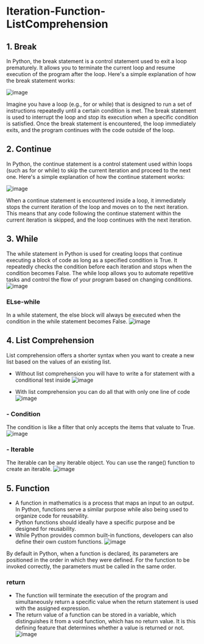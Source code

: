 # Iteration-Function-ListComprehension

## 1. Break
In Python, the break statement is a control statement used to exit a loop prematurely. It allows you to terminate the current loop and resume execution of the program after the loop. Here's a simple explanation of how the break statement works:

![image](https://github.com/MaulitaNurSejati/Iteration-Function-ListComprehension/assets/135823289/82bbfd1b-0573-416c-9e86-a33bff685408)

 
Imagine you have a loop (e.g., for or while) that is designed to run a set of instructions repeatedly until a certain condition is met. The break statement is used to interrupt the loop and stop its execution when a specific condition is satisfied. Once the break statement is encountered, the loop immediately exits, and the program continues with the code outside of the loop.

## 2. Continue
In Python, the continue statement is a control statement used within loops (such as for or while) to skip the current iteration and proceed to the next one. Here's a simple explanation of how the continue statement works:

![image](https://github.com/MaulitaNurSejati/Iteration-Function-ListComprehension/assets/135823289/24b7218b-7c65-4e28-a35c-48330b30ef9f)

 
When a continue statement is encountered inside a loop, it immediately stops the current iteration of the loop and moves on to the next iteration. This means that any code following the continue statement within the current iteration is skipped, and the loop continues with the next iteration.

## 3. While
The while statement in Python is used for creating loops that continue executing a block of code as long as a specified condition is True. It repeatedly checks the condition before each iteration and stops when the condition becomes False. The while loop allows you to automate repetitive tasks and control the flow of your program based on changing conditions.
![image](https://github.com/MaulitaNurSejati/Iteration-Function-ListComprehension/assets/135823289/3d2bea27-05d8-4c69-844f-58f61d4fc2bc)

### ELse-while
In a while statement, the else block will always be executed when the condition in the while statement becomes False.
![image](https://github.com/MaulitaNurSejati/Iteration-Function-ListComprehension/assets/135823289/7738f332-8467-459f-a412-af143513d9b6)

 
## 4. List Comprehension
List comprehension offers a shorter syntax when you want to create a new list based on the values of an existing list.
-	Without list comprehension you will have to write a for statement with a conditional test inside
  ![image](https://github.com/MaulitaNurSejati/Iteration-Function-ListComprehension/assets/135823289/dbe7740f-b61b-416f-a986-516d442a61d2)

 
-	With list comprehension you can do all that with only one line of code
  ![image](https://github.com/MaulitaNurSejati/Iteration-Function-ListComprehension/assets/135823289/48ad5fc5-fddb-4151-9126-f9ccf01f0f7e)

 
### - Condition
The condition is like a filter that only accepts the items that valuate to True.
![image](https://github.com/MaulitaNurSejati/Iteration-Function-ListComprehension/assets/135823289/c331c6fe-6508-4bb4-a34f-ca4cd817d93a)

 
### - Iterable
The iterable can be any iterable object. You can use the range() function to create an iterable.
 ![image](https://github.com/MaulitaNurSejati/Iteration-Function-ListComprehension/assets/135823289/153489ab-73a4-4a3b-a9ba-05bd0ed7c7b2)


## 5. Function
- A function in mathematics is a process that maps an input to an output. In Python, functions serve a similar purpose while also being used to organize code for reusability.
- Python functions should ideally have a specific purpose and be designed for reusability.
- While Python provides common built-in functions, developers can also define their own custom functions.
  ![image](https://github.com/MaulitaNurSejati/Iteration-Function-ListComprehension/assets/135823289/8888c88b-dc56-42ca-bcc2-38b3deb3ee94)

 
By default in Python, when a function is declared, its parameters are positioned in the order in which they were defined. For the function to be invoked correctly, the parameters must be called in the same order.

### return
-	The function will terminate the execution of the program and simultaneously return a specific value when the return statement is used with the assigned expression.
-	The return value of a function can be stored in a variable, which distinguishes it from a void function, which has no return value. It is this defining feature that determines whether a value is returned or not.
 ![image](https://github.com/MaulitaNurSejati/Iteration-Function-ListComprehension/assets/135823289/60f86930-0daa-4064-a932-32ee558a6b2d)

